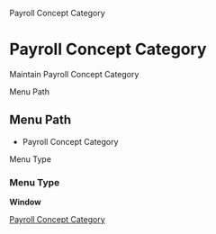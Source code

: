 
Payroll Concept Category
# Payroll Concept Category


Maintain Payroll Concept Category

Menu Path
## Menu Path



- Payroll Concept Category

Menu Type
### Menu Type

**Window**


[Payroll Concept Category](../../window-payroll-concept-category.md)